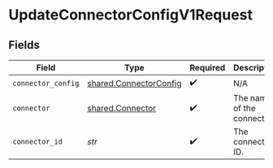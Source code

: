 # UpdateConnectorConfigV1Request


## Fields

| Field                                                            | Type                                                             | Required                                                         | Description                                                      | Example                                                          |
| ---------------------------------------------------------------- | ---------------------------------------------------------------- | ---------------------------------------------------------------- | ---------------------------------------------------------------- | ---------------------------------------------------------------- |
| `connector_config`                                               | [shared.ConnectorConfig](../../models/shared/connectorconfig.md) | :heavy_check_mark:                                               | N/A                                                              |                                                                  |
| `connector`                                                      | [shared.Connector](../../models/shared/connector.md)             | :heavy_check_mark:                                               | The name of the connector.                                       |                                                                  |
| `connector_id`                                                   | *str*                                                            | :heavy_check_mark:                                               | The connector ID.                                                | XXX                                                              |